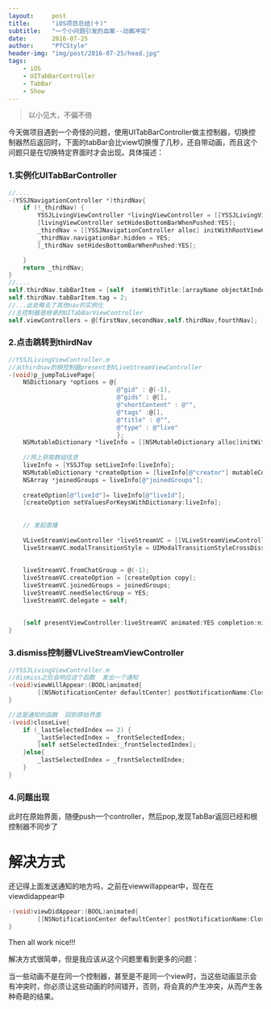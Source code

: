 ```yaml
---
layout:		post
title:		"iOS项目总结(十)"
subtitle:	"一个小问题引发的血案--动画冲突"
date:		2016-07-25
author:		"PfCStyle"
header-img:	"img/post/2016-07-25/head.jpg"
tags:
    - iOS
    - UITabBarController
    - TabBar
    - Show
---
```


> 以小见大，不偏不倚

今天做项目遇到一个奇怪的问题，使用UITabBarController做主控制器，切换控制器然后返回时，下面的tabBar会比view切换慢了几秒，还自带动画，而且这个问题只是在切换特定界面时才会出现。具体描述：

### 1.实例化UITabBarController

```Objective-C
//....
-(YSSJNavigationController *)thirdNav{
    if (!_thirdNav) {
        YSSJLivingViewController *livingViewController = [[YSSJLivingViewController alloc] init];
        [livingViewController setHidesBottomBarWhenPushed:YES];
        _thirdNav = [[YSSJNavigationController alloc] initWithRootViewController:livingViewController];
        _thirdNav.navigationBar.hidden = YES;
        [_thirdNav setHidesBottomBarWhenPushed:YES];

    }
    return _thirdNav;
}
//....
self.thirdNav.tabBarItem = [self  itemWithTitle:[arrayName objectAtIndex:4] image:[UIImage imageNamed:[arrayName objectAtIndex:5]] selectedImage:[UIImage imageNamed:[arrayName objectAtIndex:4]] ];
self.thirdNav.tabBarItem.tag = 2;
//...此处略去了其他nav的实例化
//主控制器是继承的UITabBarViewController
self.viewControllers = @[firstNav,secondNav,self.thirdNav,fourthNav];
```
### 2.点击跳转到thirdNav

```Objective-C
//YSSJLivingViewController.m
//从thirdnav的根控制器present到VLiveStreamViewController
-(void)p_jumpToLivePage{
    NSDictionary *options = @{
                              @"gid" : @(-1),
                              @"gids" : @[],
                              @"shortContent" : @"",
                              @"tags" :@[],
                              @"title" : @"",
                              @"type" : @"live"
                              };
    NSMutableDictionary *liveInfo = [[NSMutableDictionary alloc]initWithDictionary:options];
    
    //网上获取群组信息
    liveInfo = [YSSJTop setLiveInfo:liveInfo];
    NSMutableDictionary *createOption = [liveInfo[@"creator"] mutableCopy];
    NSArray *joinedGroups = liveInfo[@"joinedGroups"];
    
    createOption[@"liveId"]= liveInfo[@"liveId"];
    [createOption setValuesForKeysWithDictionary:liveInfo];
    
    
    // 发起直播
    
    VLiveStreamViewController *liveStreamVC = [[VLiveStreamViewController alloc] initWithNibName:nil bundle:nil];
    liveStreamVC.modalTransitionStyle = UIModalTransitionStyleCrossDissolve;
    
    
    liveStreamVC.fromChatGroup = @(-1);
    liveStreamVC.createOption = [createOption copy];
    liveStreamVC.joinedGroups = joinedGroups;
    liveStreamVC.needSelectGroup = YES;
    liveStreamVC.delegate = self;
    
    
    [self presentViewController:liveStreamVC animated:YES completion:nil];
}
```

### 3.dismiss控制器VLiveStreamViewController

```Objective-C
//YSSJLivingViewController.m
//dismiss之后会响应这个函数  发出一个通知
-(void)viewWillAppear:(BOOL)animated{
        [[NSNotificationCenter defaultCenter] postNotificationName:CloseLiveNotification object:nil];
}

//这是通知的函数  回到原始界面
-(void)closeLive{
    if (_lastSelectedIndex == 2) {
        _lastSelectedIndex = _frontSelectedIndex;
        [self setSelectedIndex:_frontSelectedIndex];
    }else{
        _lastSelectedIndex = _frontSelectedIndex;
    }
}
```
### 4.问题出现
此时在原始界面，随便push一个controller，然后pop,发现TabBar返回已经和根控制器不同步了

# 解决方式

还记得上面发送通知的地方吗，之前在viewwillappear中，现在在viewdidappear中

```Objective-C
-(void)viewDidAppear:(BOOL)animated{
        [[NSNotificationCenter defaultCenter] postNotificationName:CloseLiveNotification object:nil];
}
```
Then all work nice!!!

解决方式很简单，但是我应该从这个问题里看到更多的问题：

当一些动画不是在同一个控制器，甚至是不是同一个view时，当这些动画显示会有冲突时，你必须让这些动画的时间错开，否则，将会真的产生冲突，从而产生各种奇葩的结果。







